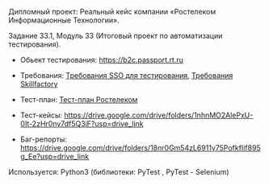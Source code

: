 Дипломный проект: Реальный кейс компании «Ростелеком Информационные Технологии».

Задание 33.1, Модуль 33 (Итоговый проект по автоматизации тестирования).


- Обьект тестирования: https://b2c.passport.rt.ru

- Требования: [Требования SSO для тестирования](https://github.com/krayushkins/SkillFactory/blob/main/33.1/Требования_SSO_для_тестирования.pdf), [Требования Skillfactory](https://github.com/krayushkins/SkillFactory/blob/main/33.1/Требования_Skillfactory.pdf)

- Тест-план: [Тест-план Ростелеком](https://github.com/krayushkins/SkillFactory/blob/main/33.1/Тест-план_Ростелеком.pdf)

- Тест-кейсы: https://drive.google.com/drive/folders/1nhnMO2AlePxU-0It-2zHr0ny7df5Q3iF?usp=drive_link

- Баг-репорты: https://drive.google.com/drive/folders/18nr0Gm54zL6911y75PofkfIif895g_Ee?usp=drive_link

Используется: Python3 (библиотеки: PyTest , PyTest - Selenium)
